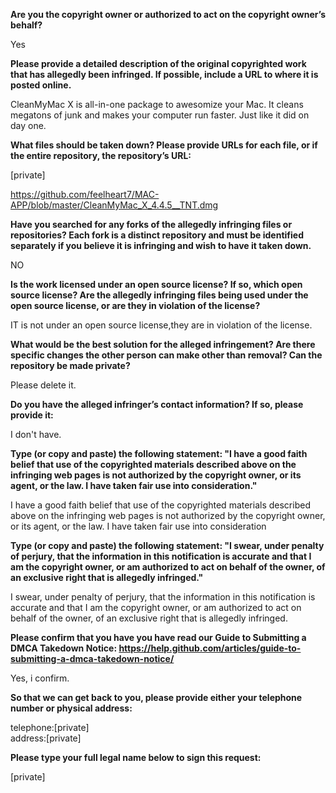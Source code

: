 **Are you the copyright owner or authorized to act on the copyright owner’s behalf?**

Yes

**Please provide a detailed description of the original copyrighted work that has allegedly been infringed. If possible, include a URL to where it is posted online.**

CleanMyMac X is all-in-one package to awesomize your Mac. It cleans megatons of junk and makes your computer run faster. Just like it did on day one.

**What files should be taken down? Please provide URLs for each file, or if the entire repository, the repository’s URL:**

[private]

https://github.com/feelheart7/MAC-APP/blob/master/CleanMyMac_X_4.4.5__TNT.dmg

**Have you searched for any forks of the allegedly infringing files or repositories? Each fork is a distinct repository and must be identified separately if you believe it is infringing and wish to have it taken down.**

NO

**Is the work licensed under an open source license? If so, which open source license? Are the allegedly infringing files being used under the open source license, or are they in violation of the license?**

IT is not under an open source license,they are in violation of the license.

**What would be the best solution for the alleged infringement? Are there specific changes the other person can make other than removal? Can the repository be made private?**

Please delete it.

**Do you have the alleged infringer’s contact information? If so, please provide it:**

I don't have.

**Type (or copy and paste) the following statement: "I have a good faith belief that use of the copyrighted materials described above on the infringing web pages is not authorized by the copyright owner, or its agent, or the law. I have taken fair use into consideration."**

I have a good faith belief that use of the copyrighted materials described above on the infringing web pages is not authorized by the copyright owner, or its agent, or the law. I have taken fair use into consideration

**Type (or copy and paste) the following statement: "I swear, under penalty of perjury, that the information in this notification is accurate and that I am the copyright owner, or am authorized to act on behalf of the owner, of an exclusive right that is allegedly infringed."**

I swear, under penalty of perjury, that the information in this notification is accurate and that I am the copyright owner, or am authorized to act on behalf of the owner, of an exclusive right that is allegedly infringed.

**Please confirm that you have you have read our Guide to Submitting a DMCA Takedown Notice: https://help.github.com/articles/guide-to-submitting-a-dmca-takedown-notice/**

Yes, i confirm.

**So that we can get back to you, please provide either your telephone number or physical address:**

telephone:[private]  
address:[private]

**Please type your full legal name below to sign this request:**

[private]
